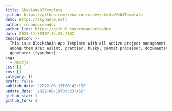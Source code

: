 ```yaml
---
title: SkydioWeb3Template
github: https://github.com/renancorreadev/skydioWeb3Template
demo: https://skynance.net/
author: renancorreadev
author_link: https://github.com/renancorreadev
date: 2023-11-30T07:14:23.210Z
description: >-
  This is a Blockchain App Template with all active project management settings.
  among them are: eslint, prettier, husky, commit processor, documentation
  generator (typedocs).
ssg:
  - Nextjs
css: []
cms: []
category: []
draft: false
publish_date: '2022-06-15T06:42:15Z'
update_date: '2022-06-19T06:23:45Z'
github_star: 1
github_fork: 2
---
```

